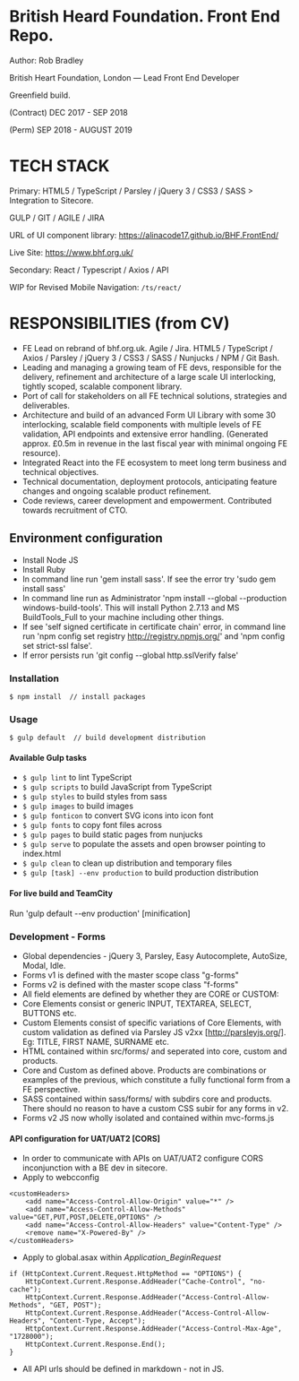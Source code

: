 # British Heard Foundation. Front End Repo. 

Author: Rob Bradley

British Heart Foundation, London — Lead Front End Developer 

Greenfield build.

(Contract) DEC 2017 - SEP 2018

(Perm) SEP 2018 - AUGUST 2019



# TECH STACK

Primary: HTML5 / TypeScript / Parsley / jQuery 3 / CSS3 / SASS > Integration to Sitecore. 

GULP / GIT / AGILE / JIRA

URL of UI component library: https://alinacode17.github.io/BHF.FrontEnd/

Live Site: https://www.bhf.org.uk/

Secondary: React / Typescript / Axios / API

WIP for Revised Mobile Navigation: ```/ts/react/```

# RESPONSIBILITIES (from CV)

- FE Lead on rebrand of bhf.org.uk. Agile / Jira. HTML5 / TypeScript / Axios / Parsley / jQuery 3 /
CSS3 / SASS / Nunjucks / NPM / Git Bash.
- Leading and managing a growing team of FE devs, responsible for the delivery, refinement and
architecture of a large scale UI interlocking, tightly scoped, scalable component library.
- Port of call for stakeholders on all FE technical solutions, strategies and deliverables.
- Architecture and build of an advanced Form UI Library with some 30 interlocking, scalable field
components with multiple levels of FE validation, API endpoints and extensive error handling.
(Generated approx. £0.5m in revenue in the last fiscal year with minimal ongoing FE resource).
- Integrated React into the FE ecosystem to meet long term business and technical objectives.
- Technical documentation, deployment protocols, anticipating feature changes and ongoing
scalable product refinement.
- Code reviews, career development and empowerment. Contributed towards recruitment of
CTO.


## Environment configuration
* Install Node JS
* Install Ruby
* In command line run 'gem install sass'. If see the error try 'sudo gem install sass'
* In command line run as Administrator 'npm install --global --production windows-build-tools'. This will install Python 2.7.13 and MS BuildTools_Full to your machine including other things. 
* If see 'self signed certificate in certificate chain' error, in command line run 'npm config set registry http://registry.npmjs.org/' and 'npm config set strict-ssl false'.
* If error persists run 'git config --global http.sslVerify false' 

### Installation
```
$ npm install  // install packages
```

### Usage
```
$ gulp default  // build development distribution
```

#### Available Gulp tasks
- `$ gulp lint` to lint TypeScript
- `$ gulp scripts` to build JavaScript from TypeScript
- `$ gulp styles` to build styles from sass
- `$ gulp images` to build images
- `$ gulp fonticon` to convert SVG icons into icon font
- `$ gulp fonts` to copy font files across
- `$ gulp pages` to build static pages from nunjucks
- `$ gulp serve` to populate the assets and open browser pointing to index.html
- `$ gulp clean` to clean up distribution and temporary files
- `$ gulp [task] --env production` to build production distribution

#### For live build and TeamCity
Run 'gulp default --env production' [minification]

### Development - Forms
* Global dependencies - jQuery 3, Parsley, Easy Autocomplete, AutoSize, Modal, Idle.
* Forms v1 is defined with the master scope class "g-forms"
* Forms v2 is defined with the master scope class "f-forms"
* All field elements are defined by whether they are CORE or CUSTOM:
* Core Elements consist or generic INPUT, TEXTAREA, SELECT, BUTTONS etc.
* Custom Elements consist of specific variations of Core Elements, with custom validation as defined via Parsley JS v2xx [http://parsleyjs.org/]. Eg: TITLE, FIRST NAME, SURNAME etc.
* HTML contained within src/forms/ and seperated into core, custom and products.
* Core and Custom as defined above. Products are combinations or examples of the previous, which constitute a fully functional form from a FE perspective.
* SASS contained within sass/forms/ with subdirs core and products. There should no reason to have a custom CSS subir for any forms in v2.
* Forms v2 JS now wholly isolated and contained within mvc-forms.js 

#### API configuration for UAT/UAT2 [CORS]
* In order to communicate with APIs on UAT/UAT2 configure CORS inconjunction with a BE dev in sitecore.
* Apply to webcconfig
```
<customHeaders>
    <add name="Access-Control-Allow-Origin" value="*" />
    <add name="Access-Control-Allow-Methods" value="GET,PUT,POST,DELETE,OPTIONS" />
    <add name="Access-Control-Allow-Headers" value="Content-Type" />
    <remove name="X-Powered-By" />
</customHeaders>
```
* Apply to global.asax within *Application_BeginRequest*
```
if (HttpContext.Current.Request.HttpMethod == "OPTIONS") {
    HttpContext.Current.Response.AddHeader("Cache-Control", "no-cache");
    HttpContext.Current.Response.AddHeader("Access-Control-Allow-Methods", "GET, POST");
    HttpContext.Current.Response.AddHeader("Access-Control-Allow-Headers", "Content-Type, Accept");
    HttpContext.Current.Response.AddHeader("Access-Control-Max-Age", "1728000");
    HttpContext.Current.Response.End();
}
```
* All API urls should be defined in markdown - not in JS.
